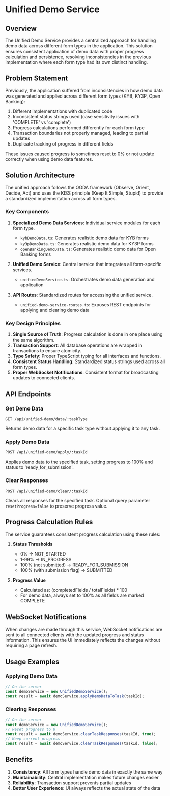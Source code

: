 # Unified Demo Service

## Overview

The Unified Demo Service provides a centralized approach for handling demo data across different form types in the application. This solution ensures consistent application of demo data with proper progress calculation and persistence, resolving inconsistencies in the previous implementation where each form type had its own distinct handling.

## Problem Statement

Previously, the application suffered from inconsistencies in how demo data was generated and applied across different form types (KYB, KY3P, Open Banking):

1. Different implementations with duplicated code
2. Inconsistent status strings used (case sensitivity issues with 'COMPLETE' vs 'complete')
3. Progress calculations performed differently for each form type
4. Transaction boundaries not properly managed, leading to partial updates
5. Duplicate tracking of progress in different fields

These issues caused progress to sometimes reset to 0% or not update correctly when using demo data features.

## Solution Architecture

The unified approach follows the OODA framework (Observe, Orient, Decide, Act) and uses the KISS principle (Keep It Simple, Stupid) to provide a standardized implementation across all form types.

### Key Components

1. **Specialized Demo Data Services**: Individual service modules for each form type.
   - `kybDemoData.ts`: Generates realistic demo data for KYB forms
   - `ky3pDemoData.ts`: Generates realistic demo data for KY3P forms
   - `openBankingDemoData.ts`: Generates realistic demo data for Open Banking forms

2. **Unified Demo Service**: Central service that integrates all form-specific services.
   - `unifiedDemoService.ts`: Orchestrates demo data generation and application

3. **API Routes**: Standardized routes for accessing the unified service.
   - `unified-demo-service-routes.ts`: Exposes REST endpoints for applying and clearing demo data

### Key Design Principles

1. **Single Source of Truth**: Progress calculation is done in one place using the same algorithm.
2. **Transaction Support**: All database operations are wrapped in transactions to ensure atomicity.
3. **Type Safety**: Proper TypeScript typing for all interfaces and functions.
4. **Consistent Status Handling**: Standardized status strings used across all form types.
5. **Proper WebSocket Notifications**: Consistent format for broadcasting updates to connected clients.

## API Endpoints

### Get Demo Data
```
GET /api/unified-demo/data/:taskType
```
Returns demo data for a specific task type without applying it to any task.

### Apply Demo Data
```
POST /api/unified-demo/apply/:taskId
```
Applies demo data to the specified task, setting progress to 100% and status to 'ready_for_submission'.

### Clear Responses
```
POST /api/unified-demo/clear/:taskId
```
Clears all responses for the specified task. Optional query parameter `resetProgress=false` to preserve progress value.

## Progress Calculation Rules

The service guarantees consistent progress calculation using these rules:

1. **Status Thresholds**
   - 0% → NOT_STARTED
   - 1-99% → IN_PROGRESS
   - 100% (not submitted) → READY_FOR_SUBMISSION
   - 100% (with submission flag) → SUBMITTED

2. **Progress Value**
   - Calculated as: (completedFields / totalFields) * 100
   - For demo data, always set to 100% as all fields are marked COMPLETE

## WebSocket Notifications

When changes are made through this service, WebSocket notifications are sent to all connected clients with the updated progress and status information. This ensures the UI immediately reflects the changes without requiring a page refresh.

## Usage Examples

### Applying Demo Data

```typescript
// On the server
const demoService = new UnifiedDemoService();
const result = await demoService.applyDemoDataToTask(taskId);
```

### Clearing Responses

```typescript
// On the server
const demoService = new UnifiedDemoService();
// Reset progress to 0
const result = await demoService.clearTaskResponses(taskId, true);
// Keep current progress
const result = await demoService.clearTaskResponses(taskId, false);
```

## Benefits

1. **Consistency**: All form types handle demo data in exactly the same way
2. **Maintainability**: Central implementation makes future changes easier
3. **Reliability**: Transaction support prevents partial updates
4. **Better User Experience**: UI always reflects the actual state of the data